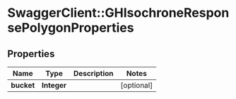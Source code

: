 # SwaggerClient::GHIsochroneResponsePolygonProperties

## Properties
Name | Type | Description | Notes
------------ | ------------- | ------------- | -------------
**bucket** | **Integer** |  | [optional] 


